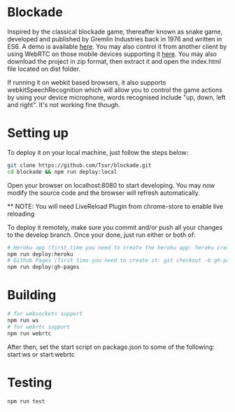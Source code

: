 # Blockade

Inspired by the classical blockade game, thereafter known as snake game, developed and published by Gremlin Industries back in 1976 and written in ES6. A demo is available [here](http://tsur.github.io/blockade). You may also control it from another client by using WebRTC on those mobile devices supporting it [here](http://tsur.github.io/blockade/peer.html). You may also download the project in zip format, then extract it and open the index.html file located on dist folder.

If running it on webkit based browsers, it also supports webkitSpeechRecognition which will allow you to control the game actions by using your device microphone, words recognised include "up, down, left and right". It's not working fine though. 

# Setting up

To deploy it on your local machine, just follow the steps below:

```bash
git clone https://github.com/Tsur/blockade.git 
cd blockade && npm run deploy:local
```
Open your browser on localhost:8080 to start developing. You may now modify the source code and the browser will refresh automatically.

** NOTE: You will need LiveReload Plugin from chrome-store to enable live reloading

To deploy it remotely, make sure you commit and/or push all your changes to the develop branch. Once your done, just run either or both of:

```bash
# Heroku app (first time you need to create the heroku app: heroku create)
npm run deploy:heroku
# Github Pages (first time you need to create it: git checkout -b gh-pages develop)
npm run deploy:gh-pages
```

# Building

```bash
# for websockets support
npm run ws
# for webrtc support
npm run webrtc
```

After then, set the start script on package.json to some of the following: start:ws or start:webrtc

# Testing

```bash
npm run test
```
